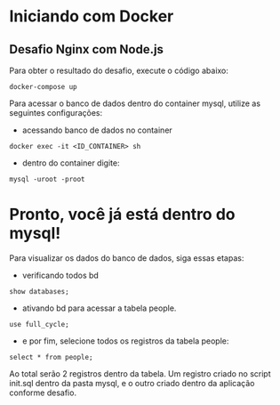 # Iniciando com Docker

## Desafio Nginx com Node.js

Para obter o resultado do desafio, execute o código abaixo:
```
docker-compose up
```

Para acessar o banco de dados dentro do container mysql, utilize as seguintes configurações:

- acessando banco de dados no container
```
docker exec -it <ID_CONTAINER> sh
```

- dentro do container digite:
```
mysql -uroot -proot
```

# Pronto, você já está dentro do mysql! 

Para visualizar os dados do banco de dados, siga essas etapas:

- verificando todos bd
```
show databases;
```

- ativando bd para acessar a tabela people.
```
use full_cycle;
```

- e por fim, selecione todos os registros da tabela people:
```
select * from people;
```

Ao total serão 2 registros dentro da tabela. Um registro criado no script init.sql dentro da pasta mysql, e o outro criado dentro da aplicação conforme desafio.